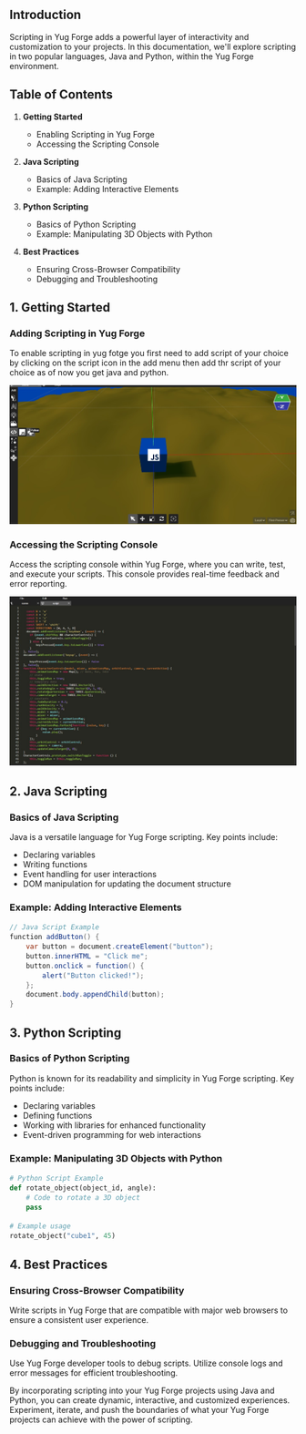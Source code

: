 

## Introduction

Scripting in Yug Forge adds a powerful layer of interactivity and customization to your projects. In this documentation, we'll explore scripting in two popular languages, Java and Python, within the Yug Forge environment.

## Table of Contents

1. **Getting Started**
   - Enabling Scripting in Yug Forge
   - Accessing the Scripting Console

2. **Java Scripting**
   - Basics of Java Scripting
   - Example: Adding Interactive Elements

3. **Python Scripting**
   - Basics of Python Scripting
   - Example: Manipulating 3D Objects with Python

4. **Best Practices**
   - Ensuring Cross-Browser Compatibility
   - Debugging and Troubleshooting

## 1. Getting Started

### Adding Scripting in Yug Forge

To enable scripting in yug fotge you first need to add script of your choice by clicking on the script icon in the add menu then add thr script of your choice as of now you get java and python.

![Docusaurus Plushie](./script.jpg)


### Accessing the Scripting Console

Access the scripting console within Yug Forge, where you can write, test, and execute your scripts. This console provides real-time feedback and error reporting.

![Docusaurus Plushie](./code.jpg)


## 2. Java Scripting

### Basics of Java Scripting

Java is a versatile language for Yug Forge scripting. Key points include:
- Declaring variables
- Writing functions
- Event handling for user interactions
- DOM manipulation for updating the document structure

### Example: Adding Interactive Elements

```java
// Java Script Example
function addButton() {
    var button = document.createElement("button");
    button.innerHTML = "Click me";
    button.onclick = function() {
        alert("Button clicked!");
    };
    document.body.appendChild(button);
}
```

## 3. Python Scripting

### Basics of Python Scripting

Python is known for its readability and simplicity in Yug Forge scripting. Key points include:
- Declaring variables
- Defining functions
- Working with libraries for enhanced functionality
- Event-driven programming for web interactions

### Example: Manipulating 3D Objects with Python

```python
# Python Script Example
def rotate_object(object_id, angle):
    # Code to rotate a 3D object
    pass

# Example usage
rotate_object("cube1", 45)
```

## 4. Best Practices

### Ensuring Cross-Browser Compatibility

Write scripts in Yug Forge that are compatible with major web browsers to ensure a consistent user experience.

### Debugging and Troubleshooting

Use Yug Forge developer tools to debug scripts. Utilize console logs and error messages for efficient troubleshooting.

By incorporating scripting into your Yug Forge projects using Java and Python, you can create dynamic, interactive, and customized experiences. Experiment, iterate, and push the boundaries of what your Yug Forge projects can achieve with the power of scripting.